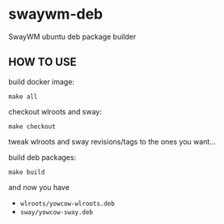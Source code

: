 swaywm-deb
==========

SwayWM ubuntu deb package builder

HOW TO USE
----------

build docker image:

    make all

checkout wlroots and sway:

    make checkout

tweak wlroots and sway revisions/tags to the ones you want...

build deb packages:

    make build

and now you have

* `wlroots/yowcow-wlroots.deb`
* `sway/yowcow-sway.deb`
